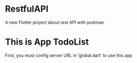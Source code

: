 # RestfulAPI

A new Flutter project about rest API with postman

# This is App TodoList  

First, you must config server URL in 'global.dart' to use this app
